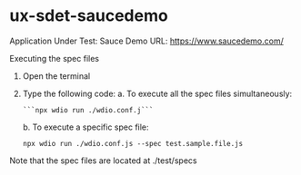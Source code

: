 # ux-sdet-saucedemo

Application Under Test: Sauce Demo
URL: https://www.saucedemo.com/

Executing the spec files

1. Open the terminal
2. Type the following code:
   a. To execute all the spec files simultaneously:
   
       ```npx wdio run ./wdio.conf.j```

   b. To execute a specific spec file:

      ```npx wdio run ./wdio.conf.js --spec test.sample.file.js```

Note that the spec files are located at ./test/specs
